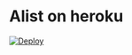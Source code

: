 # Alist on heroku

[![Deploy](https://www.herokucdn.com/deploy/button.png)](https://heroku.com/deploy)